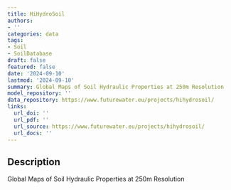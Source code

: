 ```yaml
---
title: HiHydroSoil
authors:
- ''
categories: data
tags:
- Soil
- SoilDatabase
draft: false
featured: false
date: '2024-09-10'
lastmod: '2024-09-10'
summary: Global Maps of Soil Hydraulic Properties at 250m Resolution
model_repository: ''
data_repository: https://www.futurewater.eu/projects/hihydrosoil/
links:
  url_doi: ''
  url_pdf: ''
  url_source: https://www.futurewater.eu/projects/hihydrosoil/
  url_docs: ''
---
```


## Description

Global Maps of Soil Hydraulic Properties at 250m Resolution

